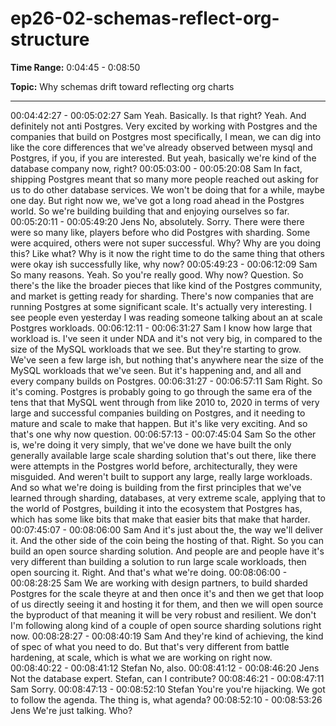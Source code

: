 # ep26-02-schemas-reflect-org-structure

**Time Range:** 0:04:45 - 0:08:50

**Topic:** Why schemas drift toward reflecting org charts

---


00:04:42:27 - 00:05:02:27
Sam
Yeah. Basically. Is that right? Yeah. And definitely not anti Postgres. Very excited by working
with Postgres and the companies that build on Postgres most specifically, I mean, we can dig
into like the core differences that we've already observed between mysql and Postgres, if you, if
you are interested. But yeah, basically we're kind of the database company now, right?
00:05:03:00 - 00:05:20:08
Sam
In fact, shipping Postgres meant that so many more people reached out asking for us to do
other database services. We won't be doing that for a while, maybe one day. But right now we,
we've got a long road ahead in the Postgres world. So we're building building that and enjoying
ourselves so far.
00:05:20:11 - 00:05:49:20
Jens
No, absolutely. Sorry. There were there were so many like, players before who did Postgres with
sharding. Some were acquired, others were not super successful. Why? Why are you doing
this? Like what? Why is it now the right time to do the same thing that others were okay ish
successfully like, why now?
00:05:49:23 - 00:06:12:09
Sam
So many reasons. Yeah. So you're really good. Why now? Question. So there's the like the
broader pieces that like kind of the Postgres community, and market is getting ready for
sharding. There's now companies that are running Postgres at some significant scale. It's
actually very interesting. I see people even yesterday I was reading someone talking about an
at scale Postgres workloads.
00:06:12:11 - 00:06:31:27
Sam
I know how large that workload is. I've seen it under NDA and it's not very big, in compared to
the size of the MySQL workloads that we see. But they're starting to grow. We've seen a few
large ish, but nothing that's anywhere near the size of the MySQL workloads that we've seen.
But it's happening and, and all and every company builds on Postgres.
00:06:31:27 - 00:06:57:11
Sam
Right. So it's coming. Postgres is probably going to go through the same era of the tens that that
MySQL went through from like 2010 to, 2020 in terms of very large and successful companies
building on Postgres, and it needing to mature and scale to make that happen. But it's like very
exciting. And so that's one why now question.
00:06:57:13 - 00:07:45:04
Sam
So the other is, we're doing it very simply, that we've done we have built the only generally
available large scale sharding solution that's out there, like there were attempts in the Postgres
world before, architecturally, they were misguided. And weren't built to support any large, really
large workloads. And so what we're doing is building from the first principles that we've learned
through sharding, databases, at very extreme scale, applying that to the world of Postgres,
building it into the ecosystem that Postgres has, which has some like bits that make that easier
bits that make that harder.
00:07:45:07 - 00:08:06:00
Sam
And it's just about the, the way we'll deliver it. And the other side of the coin being the hosting of
that. Right. So you can build an open source sharding solution. And people are and people have
it's very different than building a solution to run large scale workloads, then open sourcing it.
Right. And that's what we're doing.
00:08:06:00 - 00:08:28:25
Sam
We are working with design partners, to build sharded Postgres for the scale theyre at and then
once it's and then we get that loop of us directly seeing it and hosting it for them, and then we
will open source the byproduct of that meaning it will be very robust and resilient. We don't I'm
following along kind of a couple of open source sharding solutions right now.
00:08:28:27 - 00:08:40:19
Sam
And they're kind of achieving, the kind of spec of what you need to do. But that's very different
from battle hardening, at scale, which is what we are working on right now.
00:08:40:22 - 00:08:41:12
Stefan
No, also.
00:08:41:12 - 00:08:46:20
Jens
Not the database expert. Stefan, can I contribute?
00:08:46:21 - 00:08:47:11
Sam
Sorry.
00:08:47:13 - 00:08:52:10
Stefan
You're you're hijacking. We got to follow the agenda. The thing is, what agenda?
00:08:52:10 - 00:08:53:26
Jens
We're just talking. Who?